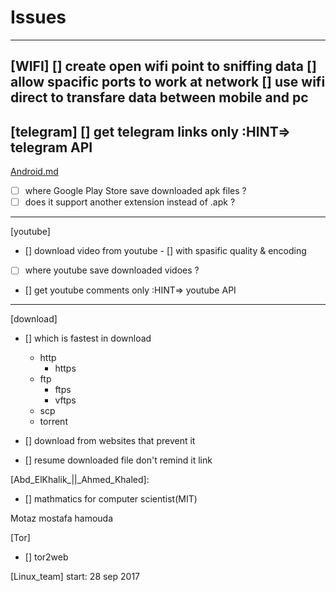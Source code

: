 Issues
======

-----------------------------------------------------------------------------
[WIFI]
[] create open wifi point to sniffing data
[] allow spacific ports to work at network
[] use wifi direct to transfare data between mobile and pc
-----------------------------------------------------------------------------
[telegram]
[] get telegram links only :HINT=> telegram API
-----------------------------------------------------------------------------
[Android.md](./)
- [ ] where Google Play Store save downloaded apk files ?
- [ ] does it support another extension instead of .apk ?
-----------------------------------------------------------------------------
[youtube]
- [] download video from youtube
        - [] with spasific quality & encoding

- [ ] where youtube save downloaded vidoes ?
- [] get youtube comments only :HINT=> youtube API

-----------------------------------------------------------------------------
[download]
- [] which is fastest in download
    - http
        - https
    - ftp
        - ftps
        - vftps
    - scp
    - torrent

- [] download from websites that prevent it
- [] resume downloaded file don't remind it link

[Abd_ElKhalik_||_Ahmed_Khaled]:

- [] mathmatics for computer scientist(MIT)

Motaz
mostafa hamouda


[Tor]
- [] tor2web

[Linux_team]
start: 28 sep 2017